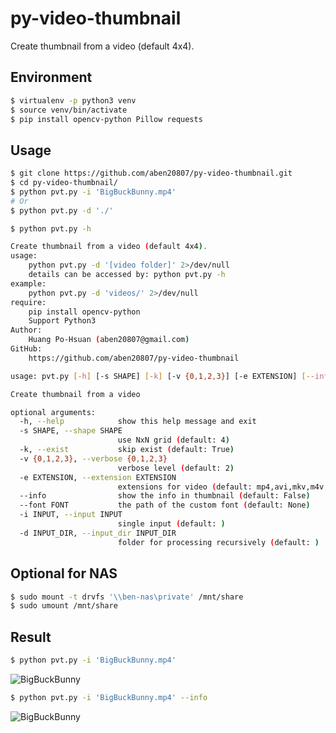 # py-video-thumbnail

Create thumbnail from a video (default 4x4).

## Environment
```bash
$ virtualenv -p python3 venv
$ source venv/bin/activate
$ pip install opencv-python Pillow requests
```

## Usage

```bash
$ git clone https://github.com/aben20807/py-video-thumbnail.git
$ cd py-video-thumbnail/
$ python pvt.py -i 'BigBuckBunny.mp4'
# Or
$ python pvt.py -d './'
```

```bash
$ python pvt.py -h

Create thumbnail from a video (default 4x4).
usage:
    python pvt.py -d '[video folder]' 2>/dev/null
    details can be accessed by: python pvt.py -h
example:
    python pvt.py -d 'videos/' 2>/dev/null
require:
    pip install opencv-python
    Support Python3
Author:
    Huang Po-Hsuan (aben20807@gmail.com)
GitHub:
    https://github.com/aben20807/py-video-thumbnail

usage: pvt.py [-h] [-s SHAPE] [-k] [-v {0,1,2,3}] [-e EXTENSION] [--info] [--font FONT] [-i INPUT] [-d INPUT_DIR]

Create thumbnail from a video

optional arguments:
  -h, --help            show this help message and exit
  -s SHAPE, --shape SHAPE
                        use NxN grid (default: 4)
  -k, --exist           skip exist (default: True)
  -v {0,1,2,3}, --verbose {0,1,2,3}
                        verbose level (default: 2)
  -e EXTENSION, --extension EXTENSION
                        extensions for video (default: mp4,avi,mkv,m4v,flv,wmv)
  --info                show the info in thumbnail (default: False)
  --font FONT           the path of the custom font (default: None)
  -i INPUT, --input INPUT
                        single input (default: )
  -d INPUT_DIR, --input_dir INPUT_DIR
                        folder for processing recursively (default: )
```

## Optional for NAS

```bash
$ sudo mount -t drvfs '\\ben-nas\private' /mnt/share
$ sudo umount /mnt/share
```

## Result

```bash
$ python pvt.py -i 'BigBuckBunny.mp4'
```

![BigBuckBunny](https://github.com/aben20807/py-video-thumbnail/assets/14831545/18d35dcd-4022-4bba-9b98-b23ce4906801)

```bash
$ python pvt.py -i 'BigBuckBunny.mp4' --info
```

![BigBuckBunny](https://github.com/aben20807/py-video-thumbnail/assets/14831545/5b8cbe55-7cbe-47c1-bfe8-0dea243640ad)
